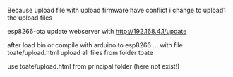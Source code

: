 Because upload file with upload firmware have conflict i change to upload1 the upload files

esp8266-ota update webserver with http://192.168.4.1/update

after load bin or compile with arduino to esp8266 ... with file toate/upload.html upload all files from folder toate

use toate/upload.html from principal folder (here not exist!)

